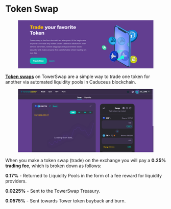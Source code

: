 # Token Swap

<figure><img src="../../.gitbook/assets/6 (2).png" alt=""><figcaption></figcaption></figure>

[**Token swaps**](https://towerswap.finance/) on TowerSwap are a simple way to trade one token for another via automated liquidity pools in Caduceus blockchain.

<figure><img src="../../.gitbook/assets/2 (2).png" alt=""><figcaption></figcaption></figure>

When you make a token swap (trade) on the exchange you will pay a **0.25% trading fee**, which is broken down as follows:

**0.17%** - Returned to Liquidity Pools in the form of a fee reward for liquidity providers.

**0.0225%** - Sent to the TowerSwap Treasury.

**0.0575%** - Sent towards Tower token buyback and burn.
